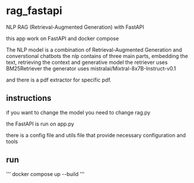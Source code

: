 # rag_fastapi
NLP RAG (Retrieval-Augmented Generation) with FastAPI


this app work on FastAPI and docker compose

The NLP model is a combination of Retrieval-Augmented Generation and converstional chatbots
the nlp contains of three main parts, embedding the text, retrieving the context and generative model
the retriever uses BM25Retriever
the generator uses mistralai/Mixtral-8x7B-Instruct-v0.1

and there is a pdf extractor for specific pdf.


## instructions

if you want to change the model you need to change rag.py

the FastAPI is run on app.py

there is a config file and utils file that provide necessary configuration and tools


## run
'''
docker compose up --build 
'''